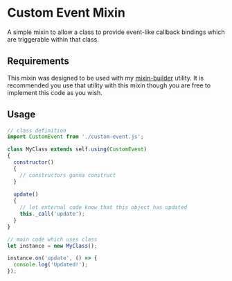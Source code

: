 # Custom Event Mixin

A simple mixin to allow a class to provide event-like callback bindings which are triggerable within that class.

## Requirements
This mixin was designed to be used with my [mixin-builder](https://github.com/JamesCoyle/mixin-builder) utility. It is recommended you use that utility with this mixin though you are free to implement this code as you wish.

## Usage

```js
// class definition
import CustomEvent from './custom-event.js';

class MyClass extends self.using(CustomEvent)
{
  constructor()
  {
    // constructors gonna construct
  }
  
  update()
  {
    // let external code know that this object has updated
    this._call('update');
  }
}
```


```js
// main code which uses class
let instance = new MyClass();

instance.on('update', () => {
  console.log('Updated!');
});
```
